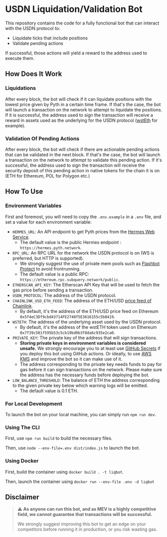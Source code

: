 # USDN Liquidation/Validation Bot

This repository contains the code for a fully functional bot that can interact with the USDN protocol to:
* Liquidate ticks that include positions
* Validate pending actions

If successful, those actions will yield a reward to the address used to execute them.

## How Does It Work

### Liquidations

After every block, the bot will check if it can liquidate positions with the lowest price given by Pyth in a certain time frame.
If that's the case, the bot will launch a transaction on the network to attempt to liquidate the positions.
If it is successful, the address used to sign the transaction will receive a reward in assets used as the underlying for the USDN protocol ([wstEth](https://www.coingecko.com/en/coins/wrapped-steth) for example).

### Validation Of Pending Actions

After every block, the bot will check if there are actionable pending actions that can be validated in the next block.
If that's the case, the bot will launch a transaction on the network to attempt to validate this pending action.
If it's successful, the address used to sign the transaction will receive the security deposit of this pending action in native tokens for the chain it is on (ETH for Ethereum, POL for Polygon etc.)

## How To Use

### Environment Variables

First and foremost, you will need to copy the `.env.example` in a `.env` file, and set a value for each environment variable:
* `HERMES_URL`: An API endpoint to get Pyth prices from the [Hermes Web Service](https://docs.pyth.network/price-feeds/how-pyth-works/hermes).
  * The default value is the public Hermes endpoint : `https://hermes.pyth.network`.
* `RPC_URL`: An RPC URL for the network the USDN protocol is on (WS is preferred, but HTTP is supported).
  * We strongly suggest the use of private mem pools such as [Flashbot Protect](https://docs.flashbots.net/flashbots-protect/overview) to avoid frontrunning.
  * The default value is a public RPC: `https://ethereum.rpc.subquery.network/public`.
* `ETHERSCAN_API_KEY`: The Etherscan API Key that will be used to fetch the gas price before sending a transaction.
* `USDN_PROTOCOL`: The address of the USDN protocol.
* `CHAINLINK_USD_ETH_FEED`: The address of the ETH/USD [price feed of Chainlink](https://docs.chain.link/data-feeds/price-feeds/addresses).
  * By default, it's the address of the ETH/USD price feed on Ethereum `0x5f4eC3Df9cbd43714FE2740f5E3616155c5b8419`.
* `WSTETH`: The address of the underlying asset used by the USDN protocol.
  * By default, it's the address of the wstETH token used on Ethereum `0x7f39c581f595b53c5cb19bd0b3f8da6c935e2ca0`.
* `PRIVATE_KEY`: The private key of the address that will sign transactions.
  * **Storing private keys in environment variables is considered unsafe.** We strongly encourage you to at least use [GitHub Secrets](https://docs.github.com/en/actions/security-for-github-actions/security-guides/using-secrets-in-github-actions) if you deploy this bot using GitHub actions. Or ideally, to use [AWS KMS](https://aws.amazon.com/kms/) and improve the bot so it can make use of it.
  * The address corresponding to the private key needs funds to pay for gas before it can sign transactions on the network. Please make sure the address has the necessary funds before deploying the bot.
* `LOW_BALANCE_THRESHOLD`: The balance of ETH the address corresponding to the given private key below which warning logs will be emitted.
  * The default value is 0.1 ETH.

### For Local Development

To launch the bot on your local machine, you can simply run `npm run dev`.

### Using The CLI

First, use `npm run build` to build the necessary files.

Then, use `node --env-file=.env dist/index.js` to launch the bot.

### Using Docker

First, build the container using `docker build . -t liqbot`.

Then, launch the container using `docker run --env-file .env -d liqbot`

## Disclaimer

> ⚠️ **As anyone can run this bot, and as MEV is a highly competitive field, we cannot guarantee that transactions will be successful.**
>
> We strongly suggest improving this bot to get an edge on your competitors before running it in production, or you risk wasting gas.